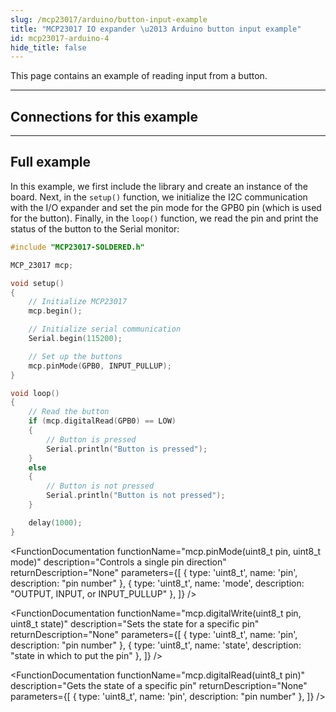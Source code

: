 ```yaml
---
slug: /mcp23017/arduino/button-input-example
title: "MCP23017 IO expander \u2013 Arduino button input example"
id: mcp23017-arduino-4
hide_title: false
---
```

This page contains an example of reading input from a button.

---

## Connections for this example

<CenteredImage src="/img/mcp23017/button_connection.png" width="100%" />

---

## Full example

In this example, we first include the library and create an instance of the board. Next, in the `setup()` function, we initialize the I2C communication with the I/O expander and set the pin mode for the GPB0 pin (which is used for the button). Finally, in the `loop()` function, we read the pin and print the status of the button to the Serial monitor:

```cpp
#include "MCP23017-SOLDERED.h"

MCP_23017 mcp;

void setup()
{
    // Initialize MCP23017
    mcp.begin();

    // Initialize serial communication
    Serial.begin(115200);

    // Set up the buttons
    mcp.pinMode(GPB0, INPUT_PULLUP);
}

void loop()
{
    // Read the button
    if (mcp.digitalRead(GPB0) == LOW)
    {
        // Button is pressed
        Serial.println("Button is pressed");
    }
    else
    {
        // Button is not pressed
        Serial.println("Button is not pressed");
    }

    delay(1000);
}
```

<CenteredImage src="/img/mcp23017/button.png" alt="Button state on serial monitor" caption="Button state on serial monitor" width="100%" />

<FunctionDocumentation
  functionName="mcp.begin()"
  description="Initializes the I/O extender via I2C"
  returnDescription="None"
  parameters={[]}
/>

<FunctionDocumentation
  functionName="mcp.pinMode(uint8_t pin, uint8_t mode)"
  description="Controls a single pin direction"
  returnDescription="None"
  parameters={[
    { type: 'uint8_t', name: 'pin', description: "pin number" },
    { type: 'uint8_t', name: 'mode', description: "OUTPUT, INPUT, or INPUT_PULLUP" },
  ]}
/>

<FunctionDocumentation
  functionName="mcp.digitalWrite(uint8_t pin, uint8_t state)"
  description="Sets the state for a specific pin"
  returnDescription="None"
  parameters={[
    { type: 'uint8_t', name: 'pin', description: "pin number" },
    { type: 'uint8_t', name: 'state', description: "state in which to put the pin" },
  ]}
/>

<FunctionDocumentation
  functionName="mcp.digitalRead(uint8_t pin)"
  description="Gets the state of a specific pin"
  returnDescription="None"
  parameters={[
    { type: 'uint8_t', name: 'pin', description: "pin number" },
  ]}
/>